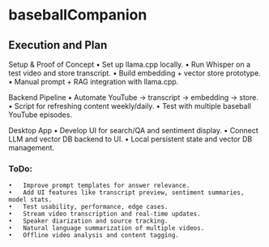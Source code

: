 # baseballCompanion

## Execution and Plan

Setup & Proof of Concept 
	•	Set up llama.cpp locally.
	•	Run Whisper on a test video and store transcript.
	•	Build embedding + vector store prototype.
	•	Manual prompt + RAG integration with llama.cpp.

Backend Pipeline 
	•	Automate YouTube → transcript → embedding → store.
	•	Script for refreshing content weekly/daily.
	•	Test with multiple baseball YouTube episodes.

Desktop App 
	•	Develop UI for search/QA and sentiment display.
	•	Connect LLM and vector DB backend to UI.
	•	Local persistent state and vector DB management.




### ToDo:

	•	Improve prompt templates for answer relevance.
	•	Add UI features like transcript preview, sentiment summaries, model stats.
	•	Test usability, performance, edge cases.
	•	Stream video transcription and real-time updates.
	•	Speaker diarization and source tracking.
	•	Natural language summarization of multiple videos.
	•	Offline video analysis and content tagging.